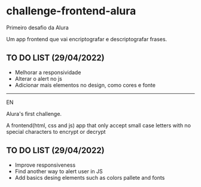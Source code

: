 # challenge-frontend-alura
Primeiro desafio da Alura

Um app frontend que vai encriptografar e descriptografar frases.

## TO DO LIST (29/04/2022)
- Melhorar a responsividade
- Alterar o alert no js
- Adicionar mais elementos no design, como cores e fonte

----------------------------------------------------------------

EN

Alura's first challenge.

A frontend(html, css and js) app that only accept small case letters with no special characters to encrypt or decrypt

## TO DO LIST (29/04/2022)
- Improve responsiveness
- Find another way to alert user in JS
- Add basics desing elements such as colors pallete and fonts
